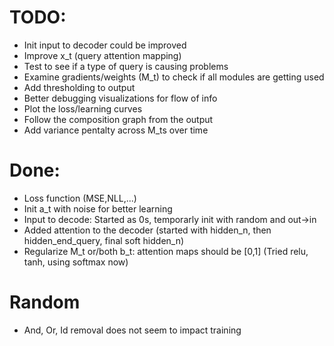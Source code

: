 # TODO:
- Init input to decoder could be improved
- Improve x_t (query attention mapping)
- Test to see if a type of query is causing problems
- Examine gradients/weights (M_t) to check if all modules are getting used
- Add thresholding to output
- Better debugging visualizations for flow of info
- Plot the loss/learning curves
- Follow the composition graph from the output
- Add variance pentalty across M_ts over time

# Done:
- Loss function  (MSE,NLL,...) 
- Init a_t with noise for better learning
- Input to decode: Started as 0s, temporarly init with random and out->in
- Added attention to the decoder (started with hidden_n, then hidden_end_query, final soft hidden_n)
- Regularize M_t or/both b_t: attention maps should be [0,1] (Tried relu, tanh, using softmax now)

# Random
- And, Or, Id removal does not seem to impact training
